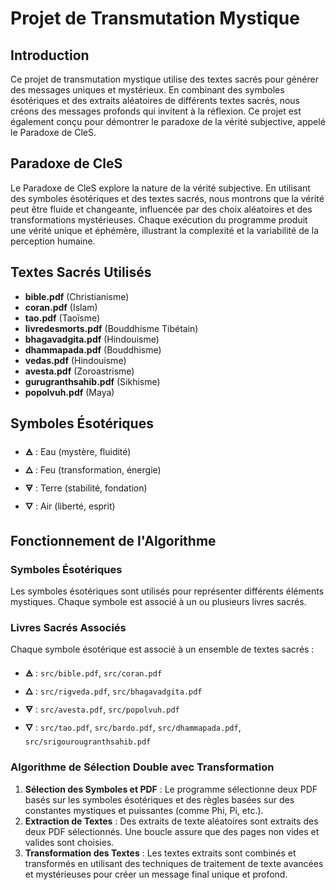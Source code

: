 # Projet de Transmutation Mystique

## Introduction

Ce projet de transmutation mystique utilise des textes sacrés pour générer des messages uniques et mystérieux. En combinant des symboles ésotériques et des extraits aléatoires de différents textes sacrés, nous créons des messages profonds qui invitent à la réflexion. Ce projet est également conçu pour démontrer le paradoxe de la vérité subjective, appelé le Paradoxe de CleS.

## Paradoxe de CleS

Le Paradoxe de CleS explore la nature de la vérité subjective. En utilisant des symboles ésotériques et des textes sacrés, nous montrons que la vérité peut être fluide et changeante, influencée par des choix aléatoires et des transformations mystérieuses. Chaque exécution du programme produit une vérité unique et éphémère, illustrant la complexité et la variabilité de la perception humaine.

## Textes Sacrés Utilisés

- **bible.pdf** (Christianisme)
- **coran.pdf** (Islam)
- **tao.pdf** (Taoïsme)
- **livredesmorts.pdf** (Bouddhisme Tibétain)
- **bhagavadgita.pdf** (Hindouisme)
- **dhammapada.pdf** (Bouddhisme)
- **vedas.pdf** (Hindouisme)
- **avesta.pdf** (Zoroastrisme)
- **gurugranthsahib.pdf** (Sikhisme)
- **popolvuh.pdf** (Maya)

## Symboles Ésotériques

- **🜁** : Eau (mystère, fluidité)
- **🜂** : Feu (transformation, énergie)
- **🜃** : Terre (stabilité, fondation)
- **🜄** : Air (liberté, esprit)

## Fonctionnement de l'Algorithme

### Symboles Ésotériques

Les symboles ésotériques sont utilisés pour représenter différents éléments mystiques. Chaque symbole est associé à un ou plusieurs livres sacrés.

### Livres Sacrés Associés

Chaque symbole ésotérique est associé à un ensemble de textes sacrés :

- **🜁** : `src/bible.pdf`, `src/coran.pdf`
- **🜂** : `src/rigveda.pdf`, `src/bhagavadgita.pdf`
- **🜃** : `src/avesta.pdf`, `src/popolvuh.pdf`
- **🜄** : `src/tao.pdf`, `src/bardo.pdf`, `src/dhammapada.pdf`, `src/srigourougranthsahib.pdf`

### Algorithme de Sélection Double avec Transformation

1. **Sélection des Symboles et PDF** : Le programme sélectionne deux PDF basés sur les symboles ésotériques et des règles basées sur des constantes mystiques et puissantes (comme Phi, Pi, etc.).
2. **Extraction de Textes** : Des extraits de texte aléatoires sont extraits des deux PDF sélectionnés. Une boucle assure que des pages non vides et valides sont choisies.
3. **Transformation des Textes** : Les textes extraits sont combinés et transformés en utilisant des techniques de traitement de texte avancées et mystérieuses pour créer un message final unique et profond.